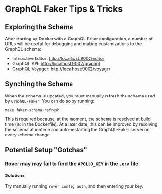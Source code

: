 # GraphQL Faker Tips & Tricks

## Exploring the Schema

After starting up Docker with a GraphQL Faker configuration, a number of URLs will be
useful for debugging and making customizations to the GraphQL schema:

- Interactive Editor: <http://localhost:9002/editor>
- GraphQL API: <http://localhost:9002/graphql>
- GraphQL Voyager: <http://localhost:9002/voyager>

## Synching the Schema

When the schema is updated, you must manually refresh the schema used by `GraphQL-Faker`. You can do so by running:

`make faker-schema-refresh`

This is required because, at the moment, the schema is resolved at build time (ie: in the Dockerfile). At a later date,
this can be improved by resolving the schema at runtime and auto-restarting the GraphQL-Faker server on every schema change.

## Potential Setup "Gotchas"

### Rover may may fail to find the `APOLLO_KEY` in the `.env` file

#### Solutions

Try manually running `rover config auth`, and then entering your key.
